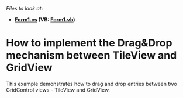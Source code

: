 <!-- default file list -->
*Files to look at*:

* **[Form1.cs](./CS/GridSample/Form1.cs) (VB: [Form1.vb](./VB/GridSample/Form1.vb))**
<!-- default file list end -->
# How to implement the Drag&Drop mechanism between TileView and GridView


<p>This example demonstrates how to drag and drop entries between two GridControl views - TileView and GridView.</p>

<br/>


